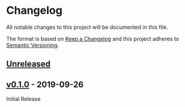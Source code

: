 # Changelog
All notable changes to this project will be documented in this file.

The format is based on [Keep a Changelog](http://keepachangelog.com/en/1.0.0/)
and this project adheres to [Semantic Versioning](http://semver.org/spec/v2.0.0.html).

## [Unreleased]

## [v0.1.0] - 2019-09-26

Initial Release

[Unreleased]: https://github.com/sat-utils/sat-fetch/compare/master...develop
[v0.1.0]: https://github.com/sat-utils/sat-fetch/tree/0.1.0
